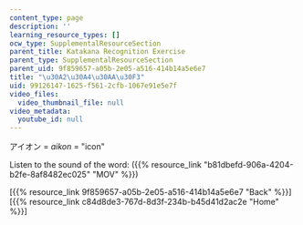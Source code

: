 ```yaml
---
content_type: page
description: ''
learning_resource_types: []
ocw_type: SupplementalResourceSection
parent_title: Katakana Recognition Exercise
parent_type: SupplementalResourceSection
parent_uid: 9f859657-a05b-2e05-a516-414b14a5e6e7
title: "\u30A2\u30A4\u30AA\u30F3"
uid: 99126147-1625-f561-2cfb-1067e91e5e7f
video_files:
  video_thumbnail_file: null
video_metadata:
  youtube_id: null
---
```


アイオン = _aikon_ = "icon"

Listen to the sound of the word: ({{% resource_link "b81dbefd-906a-4204-b2fe-8af8482ec025" "MOV" %}})

  
\[{{% resource_link 9f859657-a05b-2e05-a516-414b14a5e6e7 "Back" %}}\]  
\[{{% resource_link c84d8de3-767d-8d3f-234b-b45d41d2ac2e "Home" %}}\]